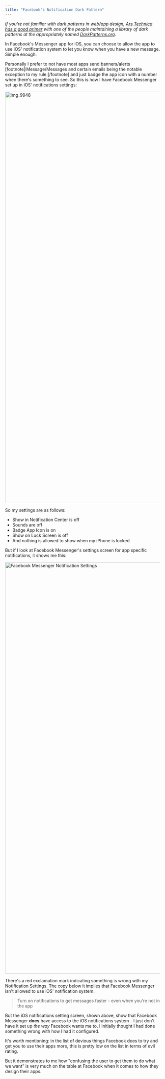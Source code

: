 ```yaml
---
title: "Facebook's Notification Dark Pattern"
---
```

<p><em>If you're not familiar with dark patterns in web/app design, <a href="http://arstechnica.com/security/2016/07/dark-patterns-are-designed-to-trick-you-and-theyre-all-over-the-web/">Ars Technica has a good primer</a> with one of the people maintaining a library of dark patterns at the appropriately named <a href="http://darkpatterns.org">DarkPatterns.org</a>.</em></p>
<p>In Facebook's Messenger app for iOS, you can choose to allow the app to use iOS' notification system to let you know when you have a new message. Simple enough.</p>
<p>Personally I prefer to not have most apps send banners/alerts [footnote]iMessage/Messages and certain emails being the notable exception to my rule.[/footnote] and just badge the app icon with a number when there's something to see. So this is how I have Facebook Messenger set up in iOS' notifications settings:</p>
<p><img src="/wpblog/wp-content/uploads/2016/11/IMG_9948.png" alt="img_9948" width="750" height="1334" class="aligncenter size-full wp-image-22698" /></p>
<p>So my settings are as follows:</p>
<ul>
<li>Show in Notification Center is off</li>
<li>Sounds are off</li>
<li>Badge App Icon is on</li>
<li>Show on Lock Screen is off</li>
<li>And nothing is allowed to show when my iPhone is locked</li>
</ul>
<p>But if I look at Facebook Messenger's settings screen for app specific notifications, it shows me this:</p>
<p><img src="/wpblog/wp-content/uploads/2016/11/IMG_9947.png" alt="Facebook Messenger Notification Settings" width="750" height="1334" class="aligncenter size-full wp-image-22699" /></p>
<p>There's a red exclamation mark indicating something is wrong with my Notification Settings. The copy below it implies that Facebook Messenger isn't allowed to use iOS' notification system.</p>
<blockquote><p>
  Turn on notifications to get messages faster - even when you're not in the app
</p></blockquote>
<p>But the iOS notifications setting screen, shown above, show that Facebook Messenger <strong>does</strong> have access to the iOS notifications system - I just don't have it set up <em>the way</em> Facebook wants me to. I initially thought I had done something wrong with how I had it configured.</p>
<p>It's worth mentioning: in the list of devious things Facebook does to try and get you to use their apps more, this is pretty low on the list in terms of evil rating.</p>
<p>But it demonstrates to me how "confusing the user to get them to do what we want" is very much on the table at Facebook when it comes to how they design their apps.</p>
